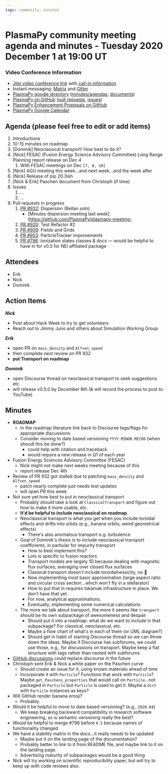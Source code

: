 ```yaml
---
tags: community, minutes
---
```


# PlasmaPy community meeting agenda and minutes - Tuesday 2020 December 1 at 19:00 UT

### Video Conference Information
* [Jitsi video conference link](https://meet.jit.si/plasmapy) with [call-in information](https://meet.jit.si/static/dialInInfo.html?room=plasmapy) 
* Instant messaging: [Matrix](https://app.element.io/#/room/#plasmapy:openastronomy.org) and [Gitter](https://gitter.im/PlasmaPy/Lobby)
* [PlasmaPy google directory](https://drive.google.com/drive/folders/0ByPG8nie6fTPMEIxTlZLZjdjYms?usp=sharing) ([minutes/agendas](https://drive.google.com/drive/folders/0ByPG8nie6fTPV1FQUEkzMTgtRTg?usp=sharing), [documents](https://drive.google.com/drive/folders/0ByPG8nie6fTPYzk2TEhTa1N6R0U?usp=sharing))
* [PlasmaPy on GitHub](https://github.com/PlasmaPy/plasmapy) ([pull requests](https://github.com/PlasmaPy/plasmapy/pulls), [issues](https://github.com/PlasmaPy/plasmapy/issues))
* [PlasmaPy Enhancement Proposals on GitHub](https://github.com/PlasmaPy/PlasmaPy-PLEPs) 
* [PlasmaPy Google Calendar](https://calendar.google.com/calendar?cid=bzVsb3ZkcW0zaWxsam00ZTlrMDd2cmw5bWdAZ3JvdXAuY2FsZW5kYXIuZ29vZ2xlLmNvbQ)

## Agenda (please feel free to edit or add items)

1. Introductions
2. 10-15 minutes on roadmap
3. [Dominik] Neoclassical transport! How best to do it?
4. [Nick] FESAC (Fusion Energy Science Advisory Committee) Long Range Planning report release on Dec 4
    1. With FESAC meetings on Dec ``[7, 8, 10]``
6. [Nick] AGU meeting this week...and next week...and the week after
7. [Nick] Release of pip 20.3ish
8. [Nick & Erik] Paschen document from Christoph (if time)
9. Issues
    1. ...
    2. ...
10. Pull requests in progress 
    1. [PR #932](https://github.com/PlasmaPy/PlasmaPy/pull/932): Dispersion (Bellan soln)
        * [Minutes dispersion meeting last week](https://github.com/PlasmaPy/plasmapy-meeting-
    3. [PR #920](https://github.com/PlasmaPy/PlasmaPy/pull/920): Test Refactor #2
    4. [PR #909](https://github.com/PlasmaPy/PlasmaPy/pull/909): Fields and Grids
    5. [PR #953](https://github.com/PlasmaPy/PlasmaPy/pull/953): ParticleTracker improvements
    6. [PR #796](https://github.com/PlasmaPy/PlasmaPy/pull/796): Ionization states classes & docs — would be helpful to have in for v0.5 for NEI affiliated package
    
## Attendees

* Erik
* Nick
* Dominik

## Action Items

***Nick***
  * Post about Hack Week to try to get volunteers
  * Reach out to Jimmy Juno and others about Simulation Working Group

***Erik***
* open PR on `mass_density` and `Alfven_speed`
* then complete next review on PR 932
* **put Transport on roadmap**

***Dominik***
* open Discourse thread on neoclassical transport to seek suggestions etc
* will release v0.5.0 by December 6th (& will record the process to post to YouTube)

## Minutes

* **ROADMAP**
    * In the roadmap literature link back to Discourse tags/flags for appropriate discussions
    * Consider moving to date based versioning `YYYY.MINOR.MICRO` (when shoudl this be done?)
        * could help with citation and traceback
        * would require a new release in Q1 of each year
* Fusion Energy Sciences Advisory Committee (FESAC)
    * Nick might not make next weeks meeting because of this
    * report release Dec 4th
* Review of PR 932 got stalled due to patching `mass_density` and `Alfven_speed`
    * patch nearly complete just needs test updates
    * will open PR this week
* Not sure yet how best to put in neoclassical transport
    * Probably should take a look at `ClassicalTransport` and figure out how to make it more usable, etc.
    * **It'd be helpful to include neoclassical on roadmap**
    * Neoclassical transport is what you get when you include toroidal effects and drifts into orbits (e.g., banana orbits, weird geometrical effects)
        * There's also anomalous transport e.g. turbulence
    * Goal of Dominik's thesis is to include neoclassical transport coefficients, in partiular for impurity transport
        * How to best implement this?
        * Lots is specific to fusion reactors
        * Transport models are largely 1D because dealing with magnetic flux surfaces; averaging over closed flux surfaces
        * Classical transport doesn't include toroidalnessicity, no :banana: 
        * Now implementing most basic approximation (large aspect ratio and circular cross section...which won't fly in a stellarator)
        * How to put that in requires tokamak infrastructure in place.  We don't have that yet.
        * For now, analytical approximations.
        * Eventually, implementing some numerical calculations
    * The more we talk about transport, the more it seems like `transport` should be its own subpackage of awesomeness and despair
        * Should put it into a roadmap: what do we want to include in that subpackage?  For classical, neoclassical, etc.
        * Maybe a flow chart of what's in each of them (or UML diagram?)
        * Should get in habit of starting Discourse thread so we can throw down the ideas.  Maybe if Discourse has subforums, we could use those, e.g., for discussions on transport.  Maybe keep a flat structure with tags rather than nested with subforums
* [GitHub discussions](https://github.blog/2020-05-06-new-from-satellite-2020-github-codespaces-github-discussions-securing-code-in-private-repositories-and-more/#discussions) could replace discourse in the future
* Christoph sent Erik & Nick a white paper on the Paschen curve
    * Should create an issue for it, using known materials ahead of time
    * Incorporate it with `Particle`?  Functions that work with `Particle`?  Maybe `get_Paschens_properties` that would call on `Particle`...not packaged in `Particle` but `Particle` is used to get it. Maybe a `dict` with `Particle` instances as keys?
* Will GitHub render banana emoji?
    * Probably.
* Would it be helpful to move to date based versioning?  (e.g., `2020.04`)
    * We keep breaking backward compatibility in research software engineering, so is semantic versioning really the best?
* Would be helpful to merge #796 before `0.5` because names of functionality changed 
* We have a stability matrix in the docs...it really needs to be updated
    * Maybe put it on the landing page of the documentation?
    * Probably better to link to it from README file, and maybe link to it on the landing page.  
    * Advertising maturity of subpackages would be a good thing
* Nick will try working on scientific reproducibility paper, but will try to keep up with code reviews also.





